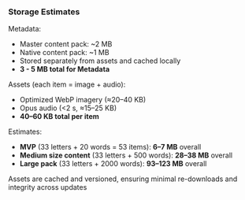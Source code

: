 ### Storage Estimates

Metadata:
- Master content pack: ~2 MB
- Native content pack: ~1 MB
- Stored separately from assets and cached locally
- **3 - 5 MB total for Metadata**

Assets (each item = image + audio):
- Optimized WebP imagery (≈20–40 KB)
- Opus audio (<2 s, ≈15–25 KB)
- **40–60 KB total per item**

Estimates:
- **MVP** (33 letters + 20 words = 53 items): **6–7 MB** overall
- **Medium size content** (33 letters + 500 words): **28–38 MB** overall
- **Large pack** (33 letters + 2000 words): **93–123 MB** overall

Assets are cached and versioned, ensuring minimal re-downloads and integrity across updates
